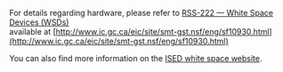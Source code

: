 For details regarding hardware, please refer to [RSS-222 — White Space Devices \(WSDs\)](http://www.ic.gc.ca/eic/site/smt-gst.nsf/eng/sf10930.html)  
available at  [http://www.ic.gc.ca/eic/site/smt-gst.nsf/eng/sf10930.html](http://www.ic.gc.ca/eic/site/smt-gst.nsf/eng/sf10930.html)



You can also find more information on the [ISED white space website](http://www.ic.gc.ca/eic/site/smt-gst.nsf/eng/h_sf10498.html).



